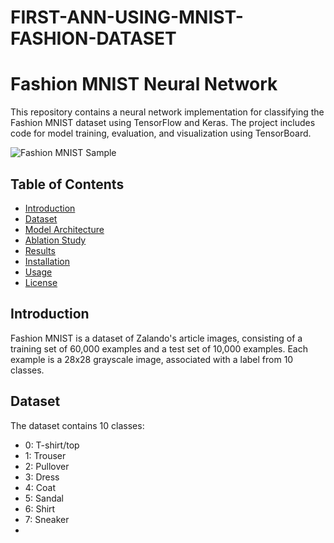 # FIRST-ANN-USING-MNIST-FASHION-DATASET

# Fashion MNIST Neural Network

This repository contains a neural network implementation for classifying the Fashion MNIST dataset using TensorFlow and Keras. The project includes code for model training, evaluation, and visualization using TensorBoard.

![Fashion MNIST Sample](images/fashion_mnist_samples.png)

## Table of Contents
- [Introduction](#introduction)
- [Dataset](#dataset)
- [Model Architecture](#model-architecture)
- [Ablation Study](#ablation-study)
- [Results](#results)
- [Installation](#installation)
- [Usage](#usage)
- [License](#license)

## Introduction

Fashion MNIST is a dataset of Zalando's article images, consisting of a training set of 60,000 examples and a test set of 10,000 examples. Each example is a 28x28 grayscale image, associated with a label from 10 classes.

## Dataset

The dataset contains 10 classes:

- 0: T-shirt/top
- 1: Trouser
- 2: Pullover
- 3: Dress
- 4: Coat
- 5: Sandal
- 6: Shirt
- 7: Sneaker
-
